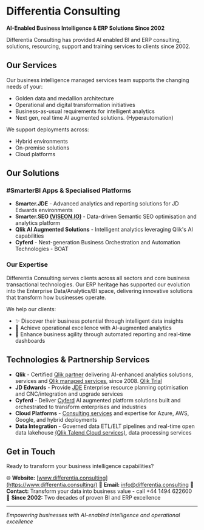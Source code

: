 # Differentia Consulting

**AI-Enabled Business Intelligence & ERP Solutions Since 2002**

Differentia Consulting has provided AI enabled BI and ERP consulting, solutions, resourcing, support and training services to clients since 2002.

## Our Services

Our business intelligence managed services team supports the changing needs of your:
- Golden data and medallion architecture
- Operational and digital transformation initiatives  
- Business-as-usual requirements for intelligent analytics
- Next gen, real time AI augmented solutions. (Hyperautomation)

We support deployments across:
- Hybrid environments
- On-premise solutions
- Cloud platforms

## Our Solutions

### #SmarterBI Apps & Specialised Platforms
- **Smarter.JDE** - Advanced analytics and reporting solutions for JD Edwards environments
- **Smarter.SEO [(VISEON.IO)](https://viseon.io)** - Data-driven Semantic SEO optimisation and analytics platform
- **Qlik AI Augmented Solutions** - Intelligent analytics leveraging Qlik's AI capabilities
- **Cyferd** - Next-generation Business Orchestration and Automation Technologies - BOAT

### Our Expertise

Differentia Consulting serves clients across all sectors and core business transactional technologies. Our ERP heritage has supported our evolution into the Enterprise Data/Analytics/BI space, delivering innovative solutions that transform how businesses operate.

We help our clients:
- ✨ Discover their business potential through intelligent data insights
- 🎯 Achieve operational excellence with AI-augmented analytics
- 🚀 Enhance business agility through automated reporting and real-time dashboards

## Technologies & Partnership Services

- **Qlik** - Certified [Qlik partner](https://www.differentia.consulting/qlik-partner/) delivering AI-enhanced analytics solutions, services and [Qlik managed services](https://www.differentia.consulting/qlik/services/qlik-managed-services), since 2008.
[Qlik Trial](https://www.differentia.consulting/qlik/qlik-trial)
- **JD Edwards** - Provide [JDE](https://www.differentia.consulting/jdedwards/) Enterprise resource planning optimisation and CNC/integration and upgrade services
- **Cyferd** - Deliver [Cyferd](https://www.differentia.consulting/cyferd/) AI augmented platform solutions built and orchestrated to transform enterprises and industries
- **Cloud Platforms** - [Consulting services](https://www.differentia.consulting/services/consulting-services) and expertise for Azure, AWS, Google, and hybrid deployments
- **Data Integration** - Governed data ETL/ELT pipelines and real-time open data lakehouse [(Qlik Talend Cloud services)](https://www.differentia.consulting/qlik/services/qlik-talend-cloud-services), data processing services

## Get in Touch

Ready to transform your business intelligence capabilities?

🌐 **Website:** [www.differentia.consulting](https://www.differentia.consulting/)
📧 **Email:** [info@differentia.consulting](mailto:info@differentia.consulting) 
📧 **Contact:** Transform your data into business value - call +44 1494 622600  
🏢 **Since 2002:** Two decades of proven BI and ERP excellence

---

*Empowering businesses with AI-enabled intelligence and operational excellence*
